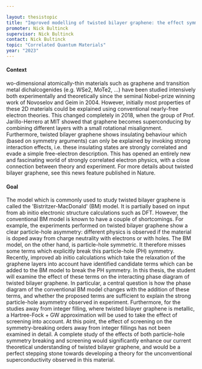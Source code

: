 ```yaml
---
layout: thesistopic
title: "Improved modelling of twisted bilayer graphene: the effect symmetry breaking terms and an application of the GW approximation"
promoter: Nick Bultinck
supervisor: Nick Bultinck
contact: Nick Bultinck
topic: "Correlated Quantum Materials"
year: "2023"
---
```


#### Context

wo-dimensional atomically-thin materials such as graphene and transition metal dichalcogenides (e.g. WSe2, MoTe2, ...) have been studied intensively both experimentally and theoretically since the seminal Nobel-prize winning work of Novoselov and Geim in 2004. However, initially most properties of these 2D materials could be explained using conventional nearly-free electron theories. This changed completely in 2018, when the group of Prof. Jarillo-Herrero at MIT showed that graphene becomes superconducing by combining different layers with a small rotational misalignment. Furthermore, twisted bilayer graphene shows insulating behaviour which (based on symmetry arguments) can only be explained by invoking strong interaction effects, i.e. these insulating states are strongly correlated and evade a simple free-electron description. This has opened an entirely new and fascinating world of strongly correlated electron physics, with a close connection between theory and experiment. For more details about twisted bilayer graphene, see this news feature published in Nature.

#### Goal

The model which is commonly used to study twisted bilayer graphene is called the 'Bistritzer-MacDonald' (BM) model. It is partially based on input from ab initio electronic structure calculations such as DFT. However, the conventional BM model is known to have a couple of shortcomings. For example, the experiments performed on twisted bilayer graphene show a clear particle-hole asymmetry: different physics is observed if the material is doped away from charge neutrality with electrons or with holes. The BM model, on the other hand, is particle-hole symmetric. It therefore misses some terms which explicitly break this particle-hole (PH) symmetry. Recently, improved ab initio calculations which take the relaxation of the graphene layers into account have identified candidate terms which can be added to the BM model to break the PH symmetry. In this thesis, the student will examine the effect of these terms on the interacting phase diagram of twisted bilayer graphene. In particular, a central question is how the phase diagram of the conventional BM model changes with the addition of these terms, and whether the proposed terms are sufficient to explain the strong particle-hole asymmetry observed in experiment. Furthermore, for the studies away from integer filling, where twisted bilayer graphene is metallic, a Hartree-Fock + GW approximation will be used to take the effect of screening into account. At this point, the effect of screening on the symmetry-breaking orders away from integer fillings has not been examined in detail. A complete study of the effects of both particle-hole symmetry breaking and screening would significantly enhance our current theoretical understanding of twisted bilayer graphene, and would be a perfect stepping stone towards developing a theory for the unconventional superconductivity observed in this material.
